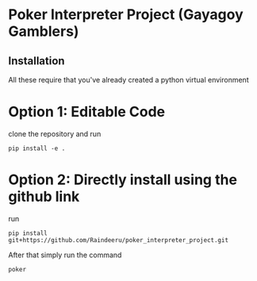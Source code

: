 # Poker Interpreter Project (Gayagoy Gamblers)

## Installation
All these require that you've already created a python virtual environment
# Option 1: Editable Code
clone the repository and run
```
pip install -e .
```
# Option 2: Directly install using the github link
run
```
pip install git+https://github.com/Raindeeru/poker_interpreter_project.git
```

After that simply run the command
```
poker
```
